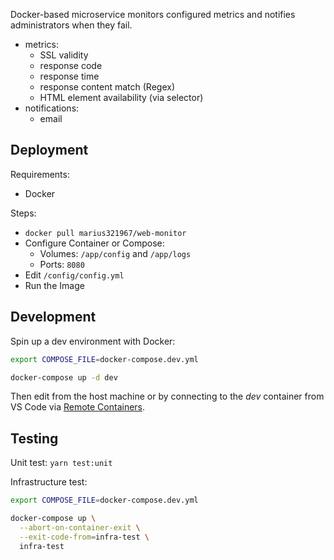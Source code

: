 Docker-based microservice monitors configured metrics and notifies administrators when they fail.

- metrics:
    - SSL validity
    - response code
    - response time
    - response content match (Regex)
    - HTML element availability (via selector)
- notifications:
    - email
    
## Deployment

Requirements:
- Docker

Steps:
- `docker pull marius321967/web-monitor`
- Configure Container or Compose:
  - Volumes: `/app/config` and `/app/logs`
  - Ports: `8080`
- Edit `/config/config.yml`
- Run the Image

## Development
Spin up a dev environment with Docker:

```bash
export COMPOSE_FILE=docker-compose.dev.yml

docker-compose up -d dev
```

Then edit from the host machine or by connecting to the _dev_ container from VS Code via [Remote Containers](https://marketplace.visualstudio.com/items?itemName=ms-vscode-remote.remote-containers).

## Testing

Unit test:
`yarn test:unit`

Infrastructure test:

```bash
export COMPOSE_FILE=docker-compose.dev.yml

docker-compose up \
  --abort-on-container-exit \
  --exit-code-from=infra-test \
  infra-test
```